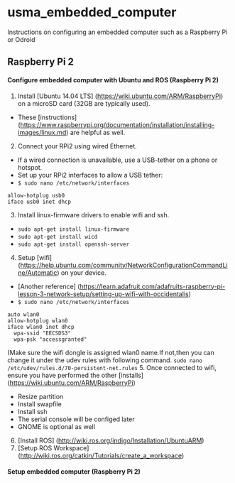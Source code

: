 # usma_embedded_computer
Instructions on configuring an embedded computer such as a Raspberry Pi or Odroid

## Raspberry Pi 2

#### Configure embedded computer with Ubuntu and ROS (Raspberry Pi 2)
1. Install [Ubuntu 14.04 LTS] (https://wiki.ubuntu.com/ARM/RaspberryPi) on a microSD card (32GB are typically used).
 - These [instructions] (https://www.raspberrypi.org/documentation/installation/installing-images/linux.md) are helpful as well.
2. Connect your RPi2 using wired Ethernet. 
 - If a wired connection is unavailable, use a USB-tether on a phone or hotspot.
 - Set up your RPi2 interfaces to allow a USB tether:
 - `$ sudo nano /etc/network/interfaces`
```
allow-hotplug usb0
iface usb0 inet dhcp
```
3. Install linux-firmware drivers to enable wifi and ssh.
 - `sudo apt-get install linux-firmware`
 - `sudo apt-get install wicd`
- `sudo apt-get install openssh-server`
4. Setup [wifi] (https://help.ubuntu.com/community/NetworkConfigurationCommandLine/Automatic) on your device.
 - [Another reference] (https://learn.adafruit.com/adafruits-raspberry-pi-lesson-3-network-setup/setting-up-wifi-with-occidentalis)
 - `$ sudo nano /etc/network/interfaces`
```
auto wlan0
allow-hotplug wlan0
iface wlan0 inet dhcp
  wpa-ssid "EECSDS3"
  wpa-psk "accessgranted"
```
(Make sure the wifi dongle is assigned wlan0 name.If not,then you can change it under the udev rules with following command. `sudo nano /etc/udev/rules.d/70-persistent-net.rules`
5. Once connected to wifi, ensure you have performed the other [installs] (https://wiki.ubuntu.com/ARM/RaspberryPi)
 - Resize partition
 - Install swapfile
 - Install ssh
 - The serial console will be configed later
 - GNOME is optional as well
6. [Install ROS] (http://wiki.ros.org/indigo/Installation/UbuntuARM)
7. [Setup ROS Workspace] (http://wiki.ros.org/catkin/Tutorials/create_a_workspace)

#### Setup embedded computer (Raspberry Pi 2)

